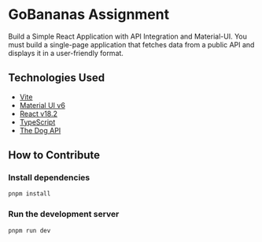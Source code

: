 # GoBananas Assignment

Build a Simple React Application with API Integration and Material-UI.
You must build a single-page application that fetches data from a public API and displays it in a user-friendly format.

## Technologies Used

- [Vite](https://vitejs.dev/)
- [Material UI v6](https://next.mui.com/material-ui/getting-started/)
- [React v18.2](https://react.dev/)
- [TypeScript](https://www.typescriptlang.org/)
- [The Dog API](https://thedogapi.com/)

## How to Contribute

### Install dependencies

```bash
pnpm install
```

### Run the development server

```bash
pnpm run dev
```
